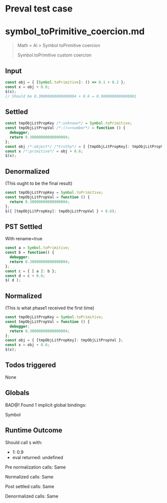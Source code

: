 # Preval test case

# symbol_toPrimitive_coercion.md

> Math > Ai > Symbol toPrimitive coercion
>
> Symbol.toPrimitive custom coercion

## Input

`````js filename=intro
const obj = { [Symbol.toPrimitive]: () => 0.1 + 0.2 };
const x = obj + 0.6;
$(x);
// Should be 0.30000000000000004 + 0.6 = 0.9000000000000001
`````


## Settled


`````js filename=intro
const tmpObjLitPropKey /*:unknown*/ = Symbol.toPrimitive;
const tmpObjLitPropVal /*:()=>number*/ = function () {
  debugger;
  return 0.30000000000000004;
};
const obj /*:object*/ /*truthy*/ = { [tmpObjLitPropKey]: tmpObjLitPropVal };
const x /*:primitive*/ = obj + 0.6;
$(x);
`````


## Denormalized
(This ought to be the final result)

`````js filename=intro
const tmpObjLitPropKey = Symbol.toPrimitive;
const tmpObjLitPropVal = function () {
  return 0.30000000000000004;
};
$({ [tmpObjLitPropKey]: tmpObjLitPropVal } + 0.6);
`````


## PST Settled
With rename=true

`````js filename=intro
const a = Symbol.toPrimitive;
const b = function() {
  debugger;
  return 0.30000000000000004;
};
const c = { [ a ]: b };
const d = c + 0.6;
$( d );
`````


## Normalized
(This is what phase1 received the first time)

`````js filename=intro
const tmpObjLitPropKey = Symbol.toPrimitive;
const tmpObjLitPropVal = function () {
  debugger;
  return 0.30000000000000004;
};
const obj = { [tmpObjLitPropKey]: tmpObjLitPropVal };
const x = obj + 0.6;
$(x);
`````


## Todos triggered


None


## Globals


BAD@! Found 1 implicit global bindings:

Symbol


## Runtime Outcome


Should call `$` with:
 - 1: 0.9
 - eval returned: undefined

Pre normalization calls: Same

Normalized calls: Same

Post settled calls: Same

Denormalized calls: Same
